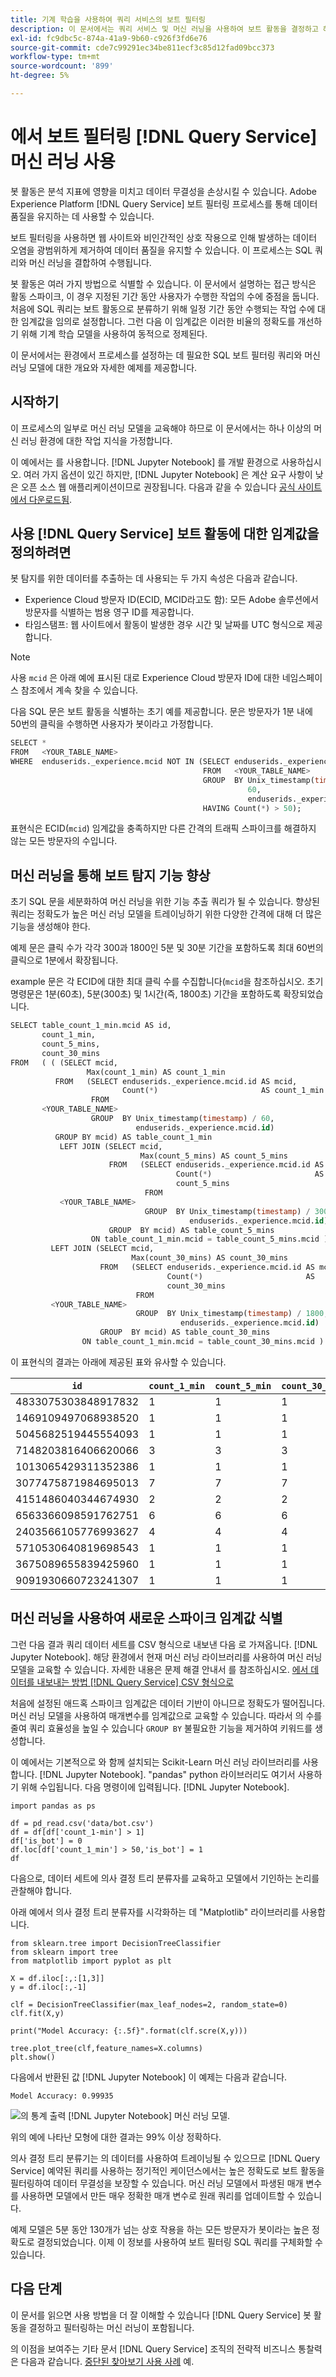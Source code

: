 ```yaml
---
title: 기계 학습을 사용하여 쿼리 서비스의 보트 필터링
description: 이 문서에서는 쿼리 서비스 및 머신 러닝을 사용하여 보트 활동을 결정하고 해당 작업을 정품 온라인 웹 사이트 방문자 트래픽에서 필터링하는 방법에 대한 개요를 제공합니다.
exl-id: fc9dbc5c-874a-41a9-9b60-c926f3fd6e76
source-git-commit: cde7c99291ec34be811ecf3c85d12fad09bcc373
workflow-type: tm+mt
source-wordcount: '899'
ht-degree: 5%

---
```


# 에서 보트 필터링 [!DNL Query Service] 머신 러닝 사용

봇 활동은 분석 지표에 영향을 미치고 데이터 무결성을 손상시킬 수 있습니다. Adobe Experience Platform [!DNL Query Service] 보트 필터링 프로세스를 통해 데이터 품질을 유지하는 데 사용할 수 있습니다.

보트 필터링을 사용하면 웹 사이트와 비인간적인 상호 작용으로 인해 발생하는 데이터 오염을 광범위하게 제거하여 데이터 품질을 유지할 수 있습니다. 이 프로세스는 SQL 쿼리와 머신 러닝을 결합하여 수행됩니다.

봇 활동은 여러 가지 방법으로 식별할 수 있습니다. 이 문서에서 설명하는 접근 방식은 활동 스파이크, 이 경우 지정된 기간 동안 사용자가 수행한 작업의 수에 중점을 둡니다. 처음에 SQL 쿼리는 보트 활동으로 분류하기 위해 일정 기간 동안 수행되는 작업 수에 대한 임계값을 임의로 설정합니다. 그런 다음 이 임계값은 이러한 비율의 정확도를 개선하기 위해 기계 학습 모델을 사용하여 동적으로 정제된다.

이 문서에서는 환경에서 프로세스를 설정하는 데 필요한 SQL 보트 필터링 쿼리와 머신 러닝 모델에 대한 개요와 자세한 예제를 제공합니다.

## 시작하기

이 프로세스의 일부로 머신 러닝 모델을 교육해야 하므로 이 문서에서는 하나 이상의 머신 러닝 환경에 대한 작업 지식을 가정합니다.

이 예에서는 를 사용합니다. [!DNL Jupyter Notebook] 를 개발 환경으로 사용하십시오. 여러 가지 옵션이 있긴 하지만, [!DNL Jupyter Notebook] 은 계산 요구 사항이 낮은 오픈 소스 웹 애플리케이션이므로 권장됩니다. 다음과 같을 수 있습니다 [공식 사이트에서 다운로드됨](https://jupyter.org/).

## 사용 [!DNL Query Service] 보트 활동에 대한 임계값을 정의하려면

봇 탐지를 위한 데이터를 추출하는 데 사용되는 두 가지 속성은 다음과 같습니다.

* Experience Cloud 방문자 ID(ECID, MCID라고도 함): 모든 Adobe 솔루션에서 방문자를 식별하는 범용 영구 ID를 제공합니다.
* 타임스탬프: 웹 사이트에서 활동이 발생한 경우 시간 및 날짜를 UTC 형식으로 제공합니다.

>[!NOTE]
>
>사용 `mcid` 은 아래 예에 표시된 대로 Experience Cloud 방문자 ID에 대한 네임스페이스 참조에서 계속 찾을 수 있습니다.

다음 SQL 문은 보트 활동을 식별하는 초기 예를 제공합니다. 문은 방문자가 1분 내에 50번의 클릭을 수행하면 사용자가 봇이라고 가정합니다.

```sql
SELECT * 
FROM   <YOUR_TABLE_NAME> 
WHERE  enduserids._experience.mcid NOT IN (SELECT enduserids._experience.mcid 
                                           FROM   <YOUR_TABLE_NAME> 
                                           GROUP  BY Unix_timestamp(timestamp) / 
                                                     60, 
                                                     enduserids._experience.mcid 
                                           HAVING Count(*) > 50);  
```

표현식은 ECID(`mcid`) 임계값을 충족하지만 다른 간격의 트래픽 스파이크를 해결하지 않는 모든 방문자의 수입니다.

## 머신 러닝을 통해 보트 탐지 기능 향상

초기 SQL 문을 세분화하여 머신 러닝을 위한 기능 추출 쿼리가 될 수 있습니다. 향상된 쿼리는 정확도가 높은 머신 러닝 모델을 트레이닝하기 위한 다양한 간격에 대해 더 많은 기능을 생성해야 한다.

예제 문은 클릭 수가 각각 300과 1800인 5분 및 30분 기간을 포함하도록 최대 60번의 클릭으로 1분에서 확장됩니다.

example 문은 각 ECID에 대한 최대 클릭 수를 수집합니다(`mcid`을 참조하십시오. 초기 명령문은 1분(60초), 5분(300초) 및 1시간(즉, 1800초) 기간을 포함하도록 확장되었습니다.

```sql
SELECT table_count_1_min.mcid AS id, 
       count_1_min, 
       count_5_mins, 
       count_30_mins 
FROM   ( ( (SELECT mcid, 
                 Max(count_1_min) AS count_1_min 
          FROM   (SELECT enduserids._experience.mcid.id AS mcid, 
                         Count(*)                       AS count_1_min 
                  FROM 
       <YOUR_TABLE_NAME> 
                  GROUP  BY Unix_timestamp(timestamp) / 60, 
                            enduserids._experience.mcid.id) 
          GROUP BY mcid) AS table_count_1_min 
           LEFT JOIN (SELECT mcid, 
                             Max(count_5_mins) AS count_5_mins 
                      FROM   (SELECT enduserids._experience.mcid.id AS mcid, 
                                     Count(*)                       AS 
                                     count_5_mins 
                              FROM 
           <YOUR_TABLE_NAME> 
                              GROUP  BY Unix_timestamp(timestamp) / 300, 
                                        enduserids._experience.mcid.id) 
                      GROUP  BY mcid) AS table_count_5_mins 
                  ON table_count_1_min.mcid = table_count_5_mins.mcid ) 
         LEFT JOIN (SELECT mcid, 
                           Max(count_30_mins) AS count_30_mins 
                    FROM   (SELECT enduserids._experience.mcid.id AS mcid, 
                                   Count(*)                       AS 
                                   count_30_mins 
                            FROM 
         <YOUR_TABLE_NAME> 
                            GROUP  BY Unix_timestamp(timestamp) / 1800, 
                                      enduserids._experience.mcid.id) 
                    GROUP  BY mcid) AS table_count_30_mins 
                ON table_count_1_min.mcid = table_count_30_mins.mcid ) 
```

이 표현식의 결과는 아래에 제공된 표와 유사할 수 있습니다.

| `id` | `count_1_min` | `count_5_min` | `count_30_min` |
|---|---|---|---|
| 4833075303848917832 | 1 | 1 | 1 |
| 1469109497068938520 | 1 | 1 | 1 |
| 5045682519445554093 | 1 | 1 | 1 |
| 7148203816406620066 | 3 | 3 | 3 |
| 1013065429311352386 | 1 | 1 | 1 |
| 3077475871984695013 | 7 | 7 | 7 |
| 4151486040344674930 | 2 | 2 | 2 |
| 6563366098591762751 | 6 | 6 | 6 |
| 2403566105776993627 | 4 | 4 | 4 |
| 5710530640819698543 | 1 | 1 | 1 |
| 3675089655839425960 | 1 | 1 | 1 |
| 9091930660723241307 | 1 | 1 | 1 |

## 머신 러닝을 사용하여 새로운 스파이크 임계값 식별

그런 다음 결과 쿼리 데이터 세트를 CSV 형식으로 내보낸 다음 로 가져옵니다. [!DNL Jupyter Notebook]. 해당 환경에서 현재 머신 러닝 라이브러리를 사용하여 머신 러닝 모델을 교육할 수 있습니다. 자세한 내용은 문제 해결 안내서 를 참조하십시오. [에서 데이터를 내보내는 방법 [!DNL Query Service] CSV 형식으로](../troubleshooting-guide.md#export-csv)

처음에 설정된 애드혹 스파이크 임계값은 데이터 기반이 아니므로 정확도가 떨어집니다. 머신 러닝 모델을 사용하여 매개변수를 임계값으로 교육할 수 있습니다. 따라서 의 수를 줄여 쿼리 효율성을 높일 수 있습니다 `GROUP BY` 불필요한 기능을 제거하여 키워드를 생성합니다.

이 예에서는 기본적으로 와 함께 설치되는 Scikit-Learn 머신 러닝 라이브러리를 사용합니다. [!DNL Jupyter Notebook]. &quot;pandas&quot; python 라이브러리도 여기서 사용하기 위해 수입됩니다. 다음 명령이에 입력됩니다. [!DNL Jupyter Notebook].

```shell
import pandas as ps

df = pd_read.csv('data/bot.csv')
df = df[df['count_1-min'] > 1]
df['is_bot'] = 0
df.loc[df['count_1_min'] > 50,'is_bot'] = 1
df
```

다음으로, 데이터 세트에 의사 결정 트리 분류자를 교육하고 모델에서 기인하는 논리를 관찰해야 합니다.

아래 예에서 의사 결정 트리 분류자를 시각화하는 데 &quot;Matplotlib&quot; 라이브러리를 사용합니다.

```shell
from sklearn.tree import DecisionTreeClassifier
from sklearn import tree
from matplotlib import pyplot as plt

X = df.iloc[:,:[1,3]]
y = df.iloc[:,-1]

clf = DecisionTreeClassifier(max_leaf_nodes=2, random_state=0)
clf.fit(X,y)

print("Model Accuracy: {:.5f}".format(clf.scre(X,y)))

tree.plot_tree(clf,feature_names=X.columns)
plt.show()
```

다음에서 반환된 값 [!DNL Jupyter Notebook] 이 예제는 다음과 같습니다.

```text
Model Accuracy: 0.99935
```

![의 통계 출력 [!DNL Jupyter Notebook] 머신 러닝 모델.](../images/use-cases/jupiter-notebook-output.png)

위의 예에 나타난 모형에 대한 결과는 99% 이상 정확하다.

의사 결정 트리 분류기는 의 데이터를 사용하여 트레이닝될 수 있으므로 [!DNL Query Service] 예약된 쿼리를 사용하는 정기적인 케이던스에서는 높은 정확도로 보트 활동을 필터링하여 데이터 무결성을 보장할 수 있습니다. 머신 러닝 모델에서 파생된 매개 변수를 사용하면 모델에서 만든 매우 정확한 매개 변수로 원래 쿼리를 업데이트할 수 있습니다.

예제 모델은 5분 동안 130개가 넘는 상호 작용을 하는 모든 방문자가 봇이라는 높은 정확도로 결정되었습니다. 이제 이 정보를 사용하여 보트 필터링 SQL 쿼리를 구체화할 수 있습니다.

## 다음 단계

이 문서를 읽으면 사용 방법을 더 잘 이해할 수 있습니다 [!DNL Query Service] 봇 활동을 결정하고 필터링하는 머신 러닝이 포함됩니다.

의 이점을 보여주는 기타 문서 [!DNL Query Service] 조직의 전략적 비즈니스 통찰력은 다음과 같습니다. [중단된 찾아보기 사용 사례](./abandoned-browse.md) 예.

